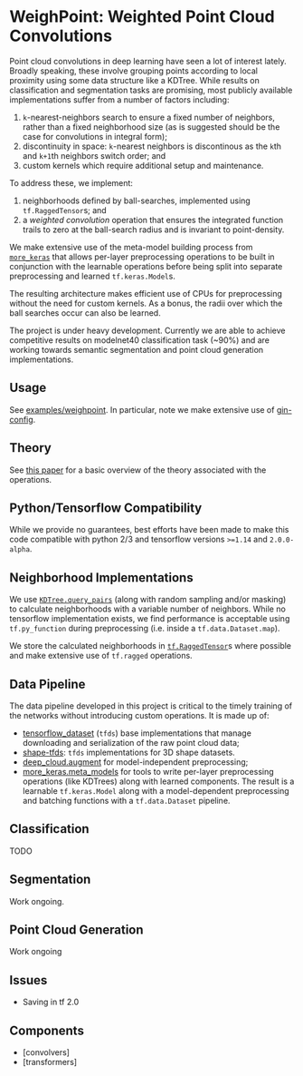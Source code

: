 # WeighPoint: Weighted Point Cloud Convolutions

Point cloud convolutions in deep learning have seen a lot of interest lately. Broadly speaking, these involve grouping points according to local proximity using some data structure like a KDTree. While results on classification and segmentation tasks are promising, most publicly available implementations suffer from a number of factors including:

1. `k`-nearest-neighbors search to ensure a fixed number of neighbors, rather than a fixed neighborhood size (as is suggested should be the case for convolutions in integral form);
2. discontinuity in space: `k`-nearest neighbors is discontinous as the `k`th and `k+1`th neighbors switch order; and
3. custom kernels which require additional setup and maintenance.

To address these, we implement:

1. neighborhoods defined by ball-searches, implemented using `tf.RaggedTensor`s; and
2. a _weighted convolution_ operation that ensures the integrated function trails to zero at the ball-search radius and is invariant to point-density.

We make extensive use of the meta-model building process from [`more_keras`](https://github.com/jackd/more-keras/tree/master/more_keras/meta_models) that allows per-layer preprocessing operations to be built in conjunction with the learnable operations before being split into separate preprocessing and learned `tf.keras.Model`s.

The resulting architecture makes efficient use of CPUs for preprocessing without the need for custom kernels. As a bonus, the radii over which the ball searches occur can also be learned.

The project is under heavy development. Currently we are able to achieve competitive results on modelnet40 classification task (~90%) and are working towards semantic segmentation and point cloud generation implementations.

## Usage

See [examples/weighpoint](../../../examples/weighpoint). In particular, note we make extensive use of [gin-config](https://github.com/google/gin-config).

## Theory

See [this paper](https://drive.google.com/open?id=1VxAnRMcPhovMwqpY1Z9iYsOS8pjvdLFw) for a basic overview of the theory associated with the operations.

## Python/Tensorflow Compatibility

While we provide no guarantees, best efforts have been made to make this code compatible with python 2/3 and tensorflow versions `>=1.14` and `2.0.0-alpha`.

## Neighborhood Implementations

We use [`KDTree.query_pairs`](https://docs.scipy.org/doc/scipy/reference/generated/scipy.spatial.cKDTree.html) (along with random sampling and/or masking) to calculate neighborhoods with a variable number of neighbors. While no tensorflow implementation exists, we find performance is acceptable using `tf.py_function` during preprocessing (i.e. inside a `tf.data.Dataset.map`).

We store the calculated neighborhoods in [`tf.RaggedTensor`](https://www.tensorflow.org/versions/r2.0/api_docs/python/tf/RaggedTensor?hl=en)s where possible and make extensive use of `tf.ragged` operations.

## Data Pipeline

The data pipeline developed in this project is critical to the timely training of the networks without introducing custom operations. It is made up of:

- [tensorflow_dataset](github.com/jackd/tensorflow/datasets) (`tfds`) base implementations that manage downloading and serialization of the raw point cloud data;
- [shape-tfds](https://github.com/jackd/shape-tfds): `tfds` implementations for 3D shape datasets.
- [deep_cloud.augment](../../augment) for model-independent preprocessing;
- [more_keras.meta_models](https://github.com/jackd/more-keras/tree/master/more_keras/meta_models) for tools to write per-layer preprocessing operations (like KDTrees) along with learned components. The result is a learnable `tf.keras.Model` along with a model-dependent preprocessing and batching functions with a `tf.data.Dataset` pipeline.

## Classification

TODO

## Segmentation

Work ongoing.

## Point Cloud Generation

Work ongoing

## Issues

- Saving in tf 2.0

## Components

- [convolvers]
- [transformers]
